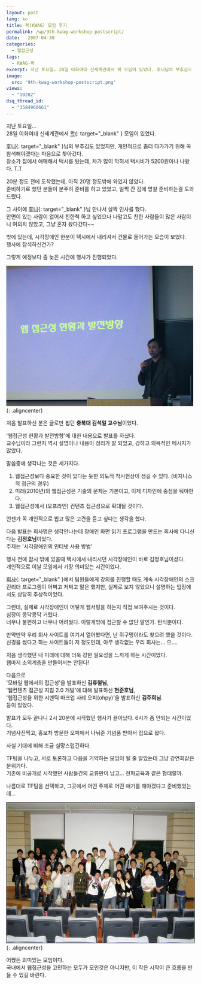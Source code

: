 ```yaml
---
layout: post
lang: ko
title: 콱(KWAG) 모임 후기
permalink: /wp/9th-kwag-workshop-postscript/
date:   2007-04-30
categories:
  - 웹접근성
tags:
  - KWAG-콱
excerpt: 지난 토요일… 28일 이화여대 신세계관에서 콱 모임이 있었다. 후니님의 부추김도 있었지만, 개인적으로 좀더 다가가기 위해 꼭 참석해야겠다는 마음으로 찾아갔다. 장소가 집에서 애매해서 택시를 탔는데, 차가 많이 막혀서 택시비가 5200원이나 나왔다. T.T 20분 정도 전에 도착했는데, 아직 20명 정도밖에 와있지 않았다. 준비하기로 했던 분들이 분주히 준비를 하고 있었고, 일찍 간 김에 명찰 준비하는걸 도와드렸다. 그 사이에 [...]
image:
  src: '9th-kwag-workshop-postscript.png'
views:
  - "10282"
dsq_thread_id:
  - "3584960661"
---
```


지난 토요일...  
28일 이화여대 신세계관에서 [콱](//kwag.net){: target="_blank" } 모임이 있었다.
  
[후니](//hooney.net){: target="_blank" }님의 부추김도 있었지만, 개인적으로 좀더 다가가기 위해 꼭 참석해야겠다는 마음으로 찾아갔다.  
장소가 집에서 애매해서 택시를 탔는데, 차가 많이 막혀서 택시비가 5200원이나 나왔다. T.T

20분 정도 전에 도착했는데, 아직 20명 정도밖에 와있지 않았다.  
준비하기로 했던 분들이 분주히 준비를 하고 있었고, 일찍 간 김에 명찰 준비하는걸 도와드렸다.
  
그 사이에 [후니](//hooney.net){: target="_blank" }님 만나서 살짝 인사를 했다.  
안면이 있는 사람이 없어서 친한척 하고 싶었으나 나말고도 친한 사람들이 많은 사람이니 여의치 않았고, 그냥 혼자 왔다갔다~~
  
밖에 있는데, 시각장애인 한분이 택시에서 내리셔서 건물로 들어가는 모습이 보였다.  
행사에 참석하신건가?  

그렇게 예정보다 좀 늦은 시간에 행사가 진행되었다.

![김석일 교수님](/assets/img/2007/kwag_workshop_1.jpg){: .aligncenter}

처음 발표하신 분은 글로만 뵙던 **충북대 김석일 교수님**이었다.
  
'웹접근성 현황과 발전방향'에 대한 내용으로 발표를 하셨다.  
교수님이라 그런지 역시 설명이나 내용이 정리가 잘 되었고, 강하고 의욕적인 메시지가 많았다.
  
말씀중에 생각나는 것은 세가지다.

  1. 웹접근성보다 중요한 것이 있다는 듯한 의도적 착시현상이 생길 수 있다. (비지니스적 접근의 경우)
  2. 미래(2010년)의 웹접근성은 기술의 문제는 기본이고, 이제 디자인에 중점을 둬야한다.
  3. 웹접근성에서 (오프라인) 컨텐츠 접근성으로 확대될 것이다.

언젠가 꼭 개인적으로 뵙고 많은 고견을 듣고 싶다는 생각을 했다.

다음 발표는 회사명은 생각안나는데 장애인 화면 읽기 프로그램을 만드는 회사에 다니신다는 **김정호님**이었다.  
주제는 '시각장애인의 인터넷 사용 방법'
  
행사 전에 잠시 밖에 있을때 택시에서 내리시던 시각장애인이 바로 김정호님이셨다.  
개인적으로 이날 모임에서 가장 의미있는 시간이었다.
  
[회사](//www.jobkorea.co.kr){: target="_blank" }에서 팀원들에게 강의를 진행할 때도 계속 시각장애인의 스크린리더 프로그램이 어쩌고 저쩌고 말은 했지만, 실제로 보지 않았으니 설명하는 입장에서도 상당히 추상적이었다.
  
그런데, 실제로 시각장애인이 어떻게 웹서핑을 하는지 직접 보여주시는 것이다.    
심장이 콩닥콩닥 거렸다.  
너무나 불편하고 너무나 어려웠다. 이렇게밖에 접근할 수 없단 말인가. 탄식뿐이다.
  
만약만약 우리 회사 사이트를 여기서 열어봤다면, 난 쥐구멍이라도 찾으려 했을 것이다.  
신경을 썼다고 하는 사이트들이 저 정도인데, 아무 생각없는 우리 회사는... 으....

처음 생각했던 내 미래에 대해 더욱 강한 필요성을 느끼게 하는 시간이었다.  
웹마저 소외계층을 만들어서는 안된다!

다음으로   
'모바일 웹에서의 접근성'을 발표하신 **김휴철님**,  
'웹컨텐츠 접근성 지침 2.0 개발'에 대해 발표하신 **현준호님**,  
'웹접근성을 위한 시멘틱 마크업 사례 오피(ohpy)'을 발표하신 **김주희님**.  
등이 있었다.

발표가 모두 끝나니 2시 20분에 시작했던 행사가 끝이났다. 6시가 좀 안되는 시간이었다.  
기념사진찍고, 홍보차 방문한 오피에서 나눠준 기념품 받아서 집으로 왔다.

사실 기대에 비해 조금 실망스럽긴하다.
  
TF팀을 나누고, 서로 토론하고 다음을 기약하는 모임이 될 줄 알았는데 그냥 강연회같은 분위기다.    
기존에 비공개로 시작했던 사람들간의 교류만이 남고... 전파교육과 같은 형태랄까.
  
나름대로 TF팀을 선택하고, 그곳에서 어떤 주제로 어떤 얘기를 해야겠다고 준비했었는데...

![콱 워크숍 단체사진](/assets/img/2007/kwag_workshop_2.jpg){: .aligncenter}

어쨌든 의미있는 모임이다.  
국내에서 웹접근성을 고민하는 모두가 모인것은 아니지만, 이 작은 시작이 큰 흐름을 만들 수 있길 바란다.